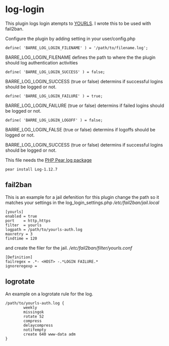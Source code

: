 log-login
=========
This plugin logs login atempts to [YOURLS](http://yourls.org).
I wrote this to be used with fail2ban.

Configure the plugin by adding setting in your user/config.php

    define( 'BARRE_LOG_LOGIN_FILENAME' ) = '/path/to/filename.log';

BARRE_LOG_LOGIN_FILENAME defines the path to where the the plugin
should log authentication activities

    define( 'BARRE_LOG_LOGIN_SUCCESS' ) = false;

BARRE_LOG_LOGIN_SUCCESS (true or false) determins if successful logins
should be logged or not.

    define( 'BARRE_LOG_LOGIN_FAILURE' ) = true;

BARRE_LOG_LOGIN_FAILURE (true or false) determins if failed logins
should be logged or not.

    define( 'BARRE_LOG_LOGIN_LOGOFF' ) = false;

BARRE_LOG_LOGIN_FALSE (true or false) determins if logoffs should be
logged or not.


BARRE_LOG_LOGIN_SUCCESS (true or false) determins if successful logins
should be logged or not.

This file needs the [PHP Pear log package](http://pear.php.net/package/Log/)

    pear install Log-1.12.7

fail2ban
--------
This is an example for a jail defenition for this plugin
change the path so it matches your settings in the log_login_settings.php
*/etc/fail2ban/jail.local*

    [yourls]
    enabled = true
    port    = http,https
    filter  = yourls
    logpath = /path/to/yourls-auth.log
    maxretry = 3
    findtime = 120

and create the filer for the jail.
*/etc/fail2ban/filter/yourls.conf*

    [Definition]
    failregex = .*- <HOST> -.*LOGIN FAILURE.*
    ignoreregexp =




logrotate
---------
An example on a logrotate rule for the log.

    /path/to/yourls-auth.log {
            weekly
            missingok
            rotate 52
            compress
            delaycompress
            notifempty
            create 640 www-data adm
    }
